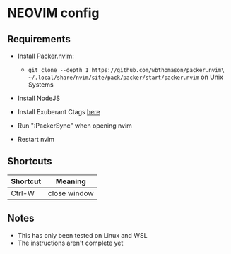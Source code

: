 # NEOVIM config

## Requirements

- Install Packer.nvim:
    - `git clone --depth 1 https://github.com/wbthomason/packer.nvim\
 ~/.local/share/nvim/site/pack/packer/start/packer.nvim` on Unix Systems

 - Install NodeJS
 - Install Exuberant Ctags [here](https://ctags.sourceforge.net/)
 - Run ":PackerSync" when opening nvim
 - Restart nvim

## Shortcuts

| Shortcut | Meaning |
| -------- | ------- |
| Ctrl-W   | close window |

 ## Notes

- This has only been tested on Linux and WSL
- The instructions aren't complete yet
